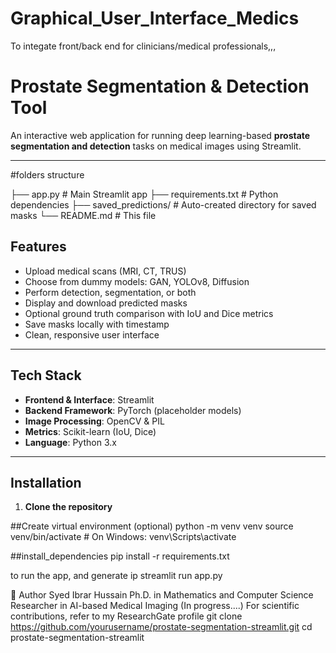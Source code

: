 # Graphical_User_Interface_Medics
To integate front/back end for clinicians/medical professionals,,,


#  Prostate Segmentation & Detection Tool

An interactive web application for running deep learning-based **prostate segmentation and detection** tasks on medical images using Streamlit.

---
#folders structure

├── app.py                  # Main Streamlit app
├── requirements.txt        # Python dependencies
├── saved_predictions/      # Auto-created directory for saved masks
└── README.md               # This file


##  Features

- Upload medical scans (MRI, CT, TRUS)
- Choose from dummy models: GAN, YOLOv8, Diffusion
- Perform detection, segmentation, or both
- Display and download predicted masks
- Optional ground truth comparison with IoU and Dice metrics
- Save masks locally with timestamp
- Clean, responsive user interface

---

##  Tech Stack

- **Frontend & Interface**: Streamlit
- **Backend Framework**: PyTorch (placeholder models)
- **Image Processing**: OpenCV & PIL
- **Metrics**: Scikit-learn (IoU, Dice)
- **Language**: Python 3.x

---

##  Installation

1. **Clone the repository**


##Create virtual environment (optional)
python -m venv venv
source venv/bin/activate  # On Windows: venv\Scripts\activate


##install_dependencies
pip install -r requirements.txt

to run the app, and generate ip
streamlit run app.py



👤 Author
Syed Ibrar Hussain
Ph.D. in Mathematics and Computer Science
Researcher in AI-based Medical Imaging
(In progress....)
For scientific contributions, refer to my ResearchGate profile
git clone https://github.com/yourusername/prostate-segmentation-streamlit.git
cd prostate-segmentation-streamlit

